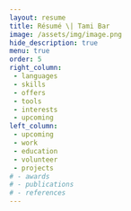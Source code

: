```yaml
---
layout: resume
title: Résumé \| Tami Bar
image: /assets/img/image.png
hide_description: true
menu: true
order: 5
right_column:
 - languages
 - skills
 - offers
 - tools
 - interests
 - upcoming
left_column:
 - upcoming
 - work
 - education
 - volunteer
 - projects
# - awards
# - publications
# - references
---
```

